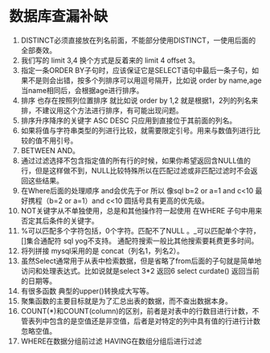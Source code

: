 # 数据库查漏补缺

1. DISTINCT必须直接放在列名前面，不能部分使用DISTINCT，一使用后面的全部奏效。
2. 我们写的 limit 3,4  换个方式是反着来的 limit 4 offset 3。
3. 指定一条ORDER BY子句时，应该保证它是SELECT语句中最后一条子句，如果不是则会出错，按多个列排序可以用逗号隔开，比如说 order by name,age 当name相同后，会根据age进行排序。
4. 排序  也存在按照列位置排序  就比如说 order by 1,2 就是根据1，2列的列名来排，不建议用这个方法进行排序，有可能出现问题。
5. 排序升序降序的关键字 ASC DESC 只应用到直接位于其前面的列名。
6. 如果将值与字符串类型的列进行比较，就需要限定引号。用来与数值列进行比较的值不用引号。
7. BETWEEN AND。
8. 通过过滤选择不包含指定值的所有行的时候，如果你希望返回含NULL值的行，但是这样做不到，NULL比较特殊所以在匹配过滤或非匹配过滤时不会返回这些结果。
9. 在Where后面的处理顺序 and会优先于or  所以  像sql   b=2 or a=1 and c<10 最好携程（b=2 or a=1）and c<10  圆括号具有更高的优先级。
10. NOT关键字从不单独使用，总是和其他操作符一起使用  在WHERE 子句中用来否定其后条件的关键字。
11. %可以匹配多个字符包括，0个字符。匹配不了NULL 。_可以匹配单个字符，[]集合通配符 sql yog不支持。 通配符搜索一般比其他搜索要耗费更多时间。
12. 将列拼接  mysql采用的是 concat（列名1，列名2）。
13. 虽然Select通常用于从表中检索数据，但是省略了from后面的子句就是简单地访问和处理表达式。比如说就是select 3*2 返回6   select curdate() 返回当前的日期等。
14. 有很多函数  典型的upper()转换成大写等。
15. 聚集函数的主要目标就是为了汇总出表的数据，而不查出数据本身。
16. COUNT(*)和COUNT(column)的区别，前者是对表中的行数目进行计数，不管表列中包含的是空值还是非空值，后者是对特定的列中具有值的行进行计数忽略空值。
17. WHERE在数据分组前过滤   HAVING在数组分组后进行过滤